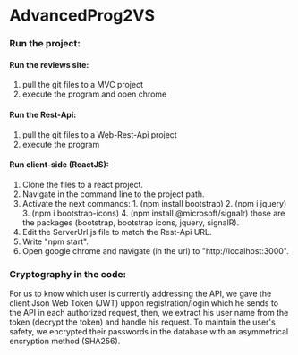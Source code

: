 # AdvancedProg2VS

### Run the project:

#### Run the reviews site:
1. pull the git files to a MVC project
2. execute the program and open chrome

#### Run the Rest-Api:
1. pull the git files to a Web-Rest-Api project
2. execute the program

#### Run client-side (ReactJS):
1. Clone the files to a react project.
2. Navigate in the command line to the project path.
3. Activate the next commands: 1. (npm install bootstrap) 2. (npm i jquery) 3. (npm i bootstrap-icons) 4. (npm install @microsoft/signalr) those are the packages (bootstrap, bootstrap icons, jquery, signalR).
4. Edit the ServerUrl.js file to match the Rest-Api URL.
5. Write "npm start".
6. Open google chrome and navigate (in the url) to "http://localhost:3000".


### Cryptography in the code:
For us to know which user is currently addressing the API, we gave the client Json Web Token (JWT) uppon registration/login which he sends to the API in each authorized request, then, we extract his user name from the token (decrypt the token) and handle his request.
To maintain the user's safety, we encrypted their passwords in the database with an asymmetrical encryption method (SHA256).
